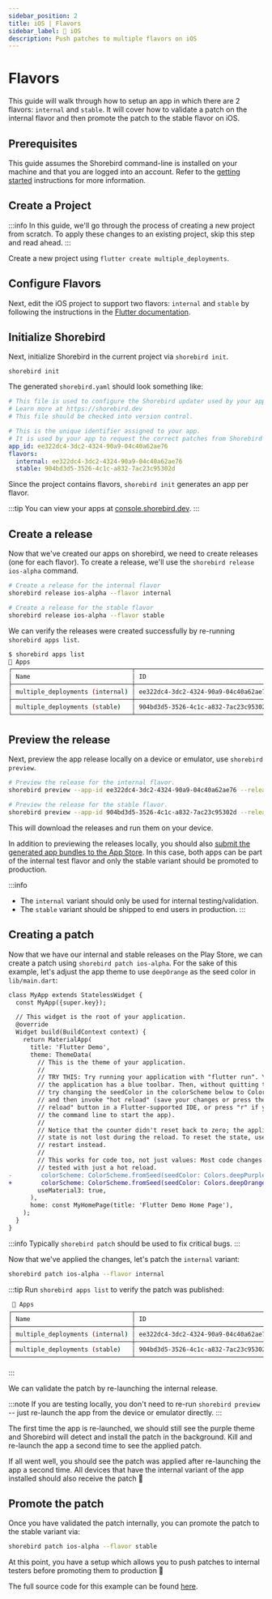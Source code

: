 ```yaml
---
sidebar_position: 2
title: iOS | Flavors
sidebar_label: 🍎 iOS
description: Push patches to multiple flavors on iOS
---
```


# Flavors

This guide will walk through how to setup an app in which there are 2 flavors: `internal` and `stable`. It will cover how to validate a patch on the internal flavor and then promote the patch to the stable flavor on iOS.

## Prerequisites

This guide assumes the Shorebird command-line is installed on your machine and that you are logged into an account. Refer to the [getting started](/) instructions for more information.

## Create a Project

:::info
In this guide, we'll go through the process of creating a new project from scratch. To apply these changes to an existing project, skip this step and read ahead.
:::

Create a new project using `flutter create multiple_deployments`.

## Configure Flavors

Next, edit the iOS project to support two flavors: `internal` and `stable` by following the instructions in the [Flutter documentation](https://docs.flutter.dev/deployment/flavors#creating-flavors-in-ios).

## Initialize Shorebird

Next, initialize Shorebird in the current project via `shorebird init`.

```
shorebird init
```

The generated `shorebird.yaml` should look something like:

```yaml
# This file is used to configure the Shorebird updater used by your application.
# Learn more at https://shorebird.dev
# This file should be checked into version control.

# This is the unique identifier assigned to your app.
# It is used by your app to request the correct patches from Shorebird servers.
app_id: ee322dc4-3dc2-4324-90a9-04c40a62ae76
flavors:
  internal: ee322dc4-3dc2-4324-90a9-04c40a62ae76
  stable: 904bd3d5-3526-4c1c-a832-7ac23c95302d
```

Since the project contains flavors, `shorebird init` generates an app per flavor.

:::tip
You can view your apps at [console.shorebird.dev](https://console.shorebird.dev).
:::

## Create a release

Now that we've created our apps on shorebird, we need to create releases (one for each flavor). To create a release, we'll use the `shorebird release ios-alpha` command.

```sh
# Create a release for the internal flavor
shorebird release ios-alpha --flavor internal

# Create a release for the stable flavor
shorebird release ios-alpha --flavor stable
```

We can verify the releases were created successfully by re-running `shorebird apps list`.

```sh
$ shorebird apps list
📱 Apps
┌─────────────────────────────────┬──────────────────────────────────────┬─────────┬───────┐
│ Name                            │ ID                                   │ Release │ Patch │
├─────────────────────────────────┼──────────────────────────────────────┼─────────┼───────┤
│ multiple_deployments (internal) │ ee322dc4-3dc2-4324-90a9-04c40a62ae76 │ 1.0.0+1 │ --    │
├─────────────────────────────────┼──────────────────────────────────────┼─────────┼───────┤
│ multiple_deployments (stable)   │ 904bd3d5-3526-4c1c-a832-7ac23c95302d │ 1.0.0+1 │ --    │
└─────────────────────────────────┴──────────────────────────────────────┴─────────┴───────┘
```

## Preview the release

Next, preview the app release locally on a device or emulator, use `shorebird preview`.

```sh
# Preview the release for the internal flavor.
shorebird preview --app-id ee322dc4-3dc2-4324-90a9-04c40a62ae76 --release-version 1.0.0+1

# Preview the release for the stable flavor.
shorebird preview --app-id 904bd3d5-3526-4c1c-a832-7ac23c95302d --release-version 1.0.0+1
```

This will download the releases and run them on your device.

In addition to previewing the releases locally, you should also [submit the generated app bundles to the App Store](/guides/release/ios#upload-to-the-app-store). In this case, both apps can be part of the internal test flavor and only the stable variant should be promoted to production.

:::info

- The `internal` variant should only be used for internal testing/validation.
- The `stable` variant should be shipped to end users in production.
  :::

## Creating a patch

Now that we have our internal and stable releases on the Play Store, we can create a patch using `shorebird patch ios-alpha`. For the sake of this example, let's adjust the app theme to use `deepOrange` as the seed color in `lib/main.dart`:

```diff
class MyApp extends StatelessWidget {
  const MyApp({super.key});

  // This widget is the root of your application.
  @override
  Widget build(BuildContext context) {
    return MaterialApp(
      title: 'Flutter Demo',
      theme: ThemeData(
        // This is the theme of your application.
        //
        // TRY THIS: Try running your application with "flutter run". You'll see
        // the application has a blue toolbar. Then, without quitting the app,
        // try changing the seedColor in the colorScheme below to Colors.green
        // and then invoke "hot reload" (save your changes or press the "hot
        // reload" button in a Flutter-supported IDE, or press "r" if you used
        // the command line to start the app).
        //
        // Notice that the counter didn't reset back to zero; the application
        // state is not lost during the reload. To reset the state, use hot
        // restart instead.
        //
        // This works for code too, not just values: Most code changes can be
        // tested with just a hot reload.
-        colorScheme: ColorScheme.fromSeed(seedColor: Colors.deepPurple),
+        colorScheme: ColorScheme.fromSeed(seedColor: Colors.deepOrange),
        useMaterial3: true,
      ),
      home: const MyHomePage(title: 'Flutter Demo Home Page'),
    );
  }
}
```

:::info
Typically `shorebird patch` should be used to fix critical bugs.
:::

Now that we've applied the changes, let's patch the `internal` variant:

```sh
shorebird patch ios-alpha --flavor internal
```

:::tip
Run `shorebird apps list` to verify the patch was published:

```sh
 📱 Apps
┌─────────────────────────────────┬──────────────────────────────────────┬─────────┬───────┐
│ Name                            │ ID                                   │ Release │ Patch │
├─────────────────────────────────┼──────────────────────────────────────┼─────────┼───────┤
│ multiple_deployments (internal) │ ee322dc4-3dc2-4324-90a9-04c40a62ae76 │ 1.0.0+1 │ 1     │
├─────────────────────────────────┼──────────────────────────────────────┼─────────┼───────┤
│ multiple_deployments (stable)   │ 904bd3d5-3526-4c1c-a832-7ac23c95302d │ 1.0.0+1 │ --    │
└─────────────────────────────────┴──────────────────────────────────────┴─────────┴───────┘
```

:::

We can validate the patch by re-launching the internal release.

:::note
If you are testing locally, you don't need to re-run `shorebird preview` -- just re-launch the app from the device or emulator directly.
:::

The first time the app is re-launched, we should still see the purple theme and Shorebird will detect and install the patch in the background. Kill and re-launch the app a second time to see the applied patch.

If all went well, you should see the patch was applied after re-launching the app a second time. All devices that have the internal variant of the app installed should also receive the patch 🎉

## Promote the patch

Once you have validated the patch internally, you can promote the patch to the stable variant via:

```sh
shorebird patch ios-alpha --flavor stable
```

At this point, you have a setup which allows you to push patches to internal testers before promoting them to production 🎉

The full source code for this example can be found [here](https://github.com/shorebirdtech/samples/tree/main/multiple_deployments).

